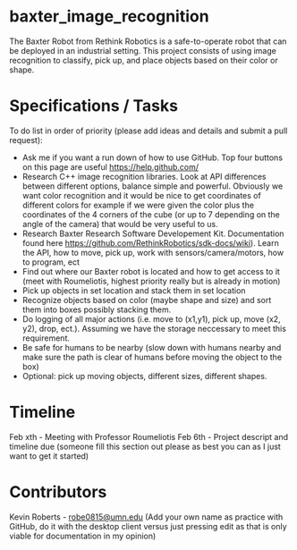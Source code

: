 baxter_image_recognition
========================

The Baxter Robot from Rethink Robotics is a safe-to-operate robot that can be deployed in an industrial setting. This project consists of using image recognition to classify, pick up, and place objects based on their color or shape.

Specifications / Tasks
======================

To do list in order of priority (please add ideas and details and submit a pull request):

- Ask me if you want a run down of how to use GitHub. Top four buttons on this page are useful https://help.github.com/
- Research C++ image recognition libraries. Look at API differences between different options, balance simple and powerful. Obviously we want color recognition and it would be nice to get coordinates of different colors for example if we were given the color plus the coordinates of the 4 corners of the cube (or up to 7 depending on the angle of the camera) that would be very useful to us.
- Research Baxter Research Software Developement Kit. Documentation found here https://github.com/RethinkRobotics/sdk-docs/wiki). Learn the API, how to move, pick up, work with sensors/camera/motors, how to program, ect
- Find out where our Baxter robot is located and how to get access to it (meet with Roumeliotis, highest priority really but is already in motion)
- Pick up objects in set location and stack them in set location
- Recognize objects based on color (maybe shape and size) and sort them into boxes possibly stacking them.
- Do logging of all major actions (i.e. move to (x1,y1), pick up, move (x2, y2), drop, ect.). Assuming we have the storage neccessary to meet this requirement. 
- Be safe for humans to be nearby (slow down with humans nearby and make sure the path is clear of humans before moving the object to the box)
- Optional: pick up moving objects, different sizes, different shapes.

Timeline
========
Feb xth - Meeting with Professor Roumeliotis
Feb 6th - Project descript and timeline due 
(someone fill this section out please as best you can as I just want to get it started)

Contributors 
============
Kevin Roberts - robe0815@umn.edu
(Add your own name as practice with GitHub, do it with the desktop client versus just pressing edit as that is only viable for documentation in my opinion)
